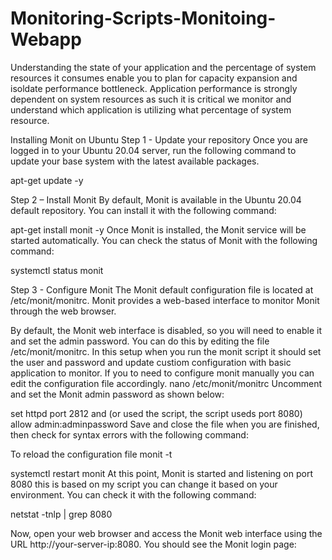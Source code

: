 # Monitoring-Scripts-Monitoing-Webapp
Understanding the state of your application and the percentage of system resources it consumes enable you to plan for capacity expansion and isoldate performance bottleneck. Application performance is strongly dependent on system resources as such it is critical we monitor and understand which application is utilizing what percentage of system resource. 

Installing Monit on Ubuntu
Step 1 - Update your repository
Once you are logged in to your Ubuntu 20.04 server, run the following command to update your base system with the latest available packages.

apt-get update -y

Step 2 – Install Monit
By default, Monit is available in the Ubuntu 20.04 default repository. You can install it with the following command:

apt-get install monit -y
Once Monit is installed, the Monit service will be started automatically. You can check the status of Monit with the following command:

systemctl status monit

Step 3 - Configure Monit
The Monit default configuration file is located at /etc/monit/monitrc. Monit provides a web-based interface to monitor Monit through the web browser.

By default, the Monit web interface is disabled, so you will need to enable it and set the admin password. You can do this by editing the file /etc/monit/monitrc. In this setup when you run the monit script it should set the user and password and update custiom configuration with basic application to monitor.
If you to need to configure monit manually you can edit the configuration file accordingly.
nano /etc/monit/monitrc
Uncomment and set the Monit admin password as shown below:

set httpd port 2812 and (or used the script, the script useds port 8080)
allow admin:adminpassword
Save and close the file when you are finished, then check for syntax errors with the following command:

To reload the configuration file
monit -t

systemctl restart monit
At this point, Monit is started and listening on port 8080 this is based on my script you can change it based on your environment. You can check it with the following command:

netstat -tnlp | grep 8080

Now, open your web browser and access the Monit web interface using the URL http://your-server-ip:8080. You should see the Monit login page:
